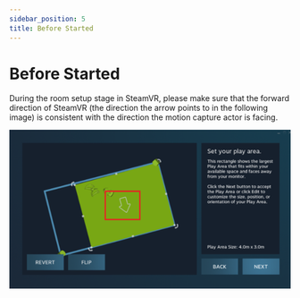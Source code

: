 ```yaml
---
sidebar_position: 5
title: Before Started
---
```


# Before Started

During the room setup stage in SteamVR, please make sure that the forward direction of SteamVR (the direction the arrow points to in the following image) is consistent with the direction the motion capture actor is facing.

![](../img/FnQ0l5F5DiMNNihvuOlQB_-wM7We.png#center)

